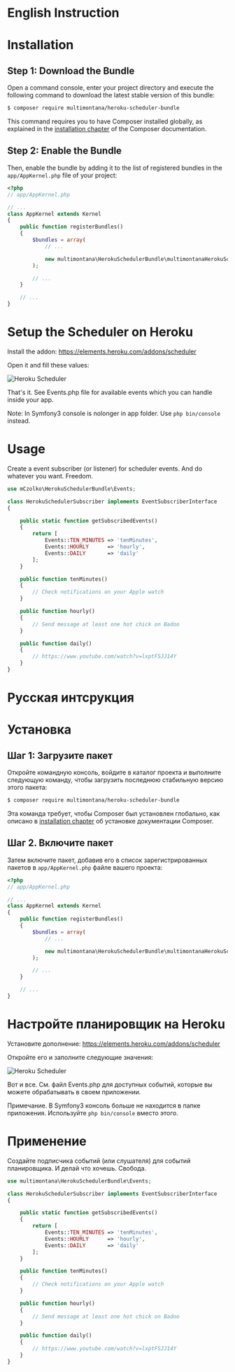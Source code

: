 English Instruction
============
Installation
============

Step 1: Download the Bundle
---------------------------

Open a command console, enter your project directory and execute the
following command to download the latest stable version of this bundle:

```bash
$ composer require multimontana/heroku-scheduler-bundle
```

This command requires you to have Composer installed globally, as explained
in the [installation chapter](https://getcomposer.org/doc/00-intro.md)
of the Composer documentation.

Step 2: Enable the Bundle
-------------------------

Then, enable the bundle by adding it to the list of registered bundles
in the `app/AppKernel.php` file of your project:

```php
<?php
// app/AppKernel.php

// ...
class AppKernel extends Kernel
{
    public function registerBundles()
    {
        $bundles = array(
            // ...

            new multimontana\HerokuSchedulerBundle\multimontanaHerokuSchedulerBundle(),
        );

        // ...
    }

    // ...
}
```


Setup the Scheduler on Heroku
============

Install the addon: https://elements.heroku.com/addons/scheduler

Open it and fill these values:

![Heroku Scheduler](https://github.com/mCzolko/HerokuSchedulerBundle/blob/master/Resources/doc/scheduler-jobs.png)

That's it. See Events.php file for available events which you can handle inside your app.

Note: In Symfony3 console is nolonger in app folder. Use `php bin/console` instead.


Usage
============

Create a event subscriber (or listener) for scheduler events. And do whatever you want. Freedom.


```php
use mCzolko\HerokuSchedulerBundle\Events;

class HerokuSchedulerSubscriber implements EventSubscriberInterface
{

    public static function getSubscribedEvents()
    {
        return [
            Events::TEN_MINUTES => 'tenMinutes',
            Events::HOURLY      => 'hourly',
            Events::DAILY       => 'daily'
        ];
    }

    public function tenMinutes()
    {
        // Check notifications on your Apple watch 
    }

    public function hourly()
    {
        // Send message at least one hot chick on Badoo
    }

    public function daily()
    {
        // https://www.youtube.com/watch?v=lxptFSJJ14Y
    }
}
```

Русская интсрукция
============
Установка
============

Шаг 1: Загрузите пакет
---------------------------

Откройте командную консоль, войдите в каталог проекта и 
выполните следующую команду, чтобы загрузить последнюю стабильную версию этого пакета:

```bash
$ composer require multimontana/heroku-scheduler-bundle
```

Эта команда требует, чтобы Composer был установлен глобально, как описано в
[installation chapter](https://getcomposer.org/doc/00-intro.md)
об установке документации Composer.

Шаг 2. Включите пакет
-------------------------

Затем включите пакет, добавив его в список зарегистрированных пакетов в
`app/AppKernel.php` файле вашего проекта:

```php
<?php
// app/AppKernel.php

// ...
class AppKernel extends Kernel
{
    public function registerBundles()
    {
        $bundles = array(
            // ...

            new multimontana\HerokuSchedulerBundle\multimontanaHerokuSchedulerBundle(),
        );

        // ...
    }

    // ...
}
```


Настройте планировщик на Heroku
============

Установите дополнение: https://elements.heroku.com/addons/scheduler

Откройте его и заполните следующие значения:

![Heroku Scheduler](https://github.com/mCzolko/HerokuSchedulerBundle/blob/master/Resources/doc/scheduler-jobs.png)

Вот и все. См. файл Events.php для доступных событий, которые вы можете обрабатывать в своем приложении.

Примечание. В Symfony3 консоль больше не находится в папке приложения. Используйте `php bin/console` вместо этого.


Применение
============

Создайте подписчика событий (или слушателя) для событий планировщика. И делай что хочешь. Свобода.

```php
use multimontana\HerokuSchedulerBundle\Events;

class HerokuSchedulerSubscriber implements EventSubscriberInterface
{

    public static function getSubscribedEvents()
    {
        return [
            Events::TEN_MINUTES => 'tenMinutes',
            Events::HOURLY      => 'hourly',
            Events::DAILY       => 'daily'
        ];
    }

    public function tenMinutes()
    {
        // Check notifications on your Apple watch 
    }

    public function hourly()
    {
        // Send message at least one hot chick on Badoo
    }

    public function daily()
    {
        // https://www.youtube.com/watch?v=lxptFSJJ14Y
    }
}
```
